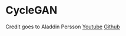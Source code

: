 # CycleGAN

Credit goes to    Aladdin Persson [Youtube](https://www.youtube.com/watch?v=4LktBHGCNfw) [Github](https://github.com/aladdinpersson/Machine-Learning-Collection)

